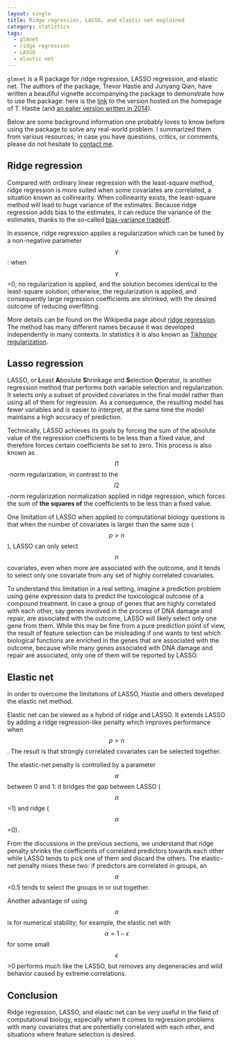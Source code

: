 ```yaml
---
layout: single
title: Ridge regression, LASSO, and elastic net explained
category: statistics
tags:
  - glmnet
  - ridge regression
  - LASSO
  - elastic net
---
```


`glmnet` is a R package for ridge regression, LASSO regression, and elastic net. The authors of the package, Trevor Hastie and Junyang Qian, have written a beautiful vignette accompanying the package to demonstrate how to use the package: here is the [link](https://web.stanford.edu/~hastie/glmnet/glmnet_beta.html) to the version hosted on the homepage of T. Hastie (and [an ealier version written in 2014](https://web.stanford.edu/~hastie/glmnet/glmnet_alpha.html)).

Below are some background information one probably loves to know before using the package to solve any real-world problem. I summarized them from various resources; in case you have questions, critics, or comments, please do not hesitate to [contact me](mailto:jitao_david.zhang@roche.com).


## Ridge regression

Compared with ordinary linear regression with the least-square method, ridge regression is more suited when some covariates are correlated, a situation known as collinearity. When collinearity exists, the least-square method will lead to huge variance of the estimates. Because ridge regression adds bias to the estimates, it can reduce the variance of the estimates, thanks to the so-called [bias-variance tradeoff](https://en.wikipedia.org/wiki/Bias%E2%80%93variance_tradeoff).

In essence, ridge regression applies a regularization which can be tuned by a non-negative parameter $$ \gamma $$: when $$ \gamma $$=0, no regularization is applied, and the solution becomes identical to the least-square solution; otherwise, the regularization is applied, and consequently large regression coefficients are shrinked, with the desired outcome of reducing overfitting. 

More details can be found on the Wikipedia page about [ridge regression](https://en.wikipedia.org/wiki/Tikhonov_regularization). The method has many different names because it was developed independently in many contexts. In statistics it is also known as [Tikhonov regularization](https://en.wikipedia.org/wiki/Tikhonov_regularization).

## Lasso regression

LASSO, or **L**east **A**boslute **S**hrinkage and **S**election **O**perator, is another regression method that performs both variable selection and regularization. It selects only a subset of provided covariates in the final model rather than using all of them for regression. As a consequence, the resulting model has fewer variables and is easier to interpret, at the same time the model maintains a high accuracy of prediction. 

Technically, LASSO achieves its goals by forcing the sum of the absolute value of the regression coefficients to be less than a fixed value, and therefore forces certain coefficients be set to zero. This process is also known as $$ l1 $$-norm regularization, in contrast to the $$ l2 $$-norm regularization normalization applied in ridge regression, which forces the sum of __the squares of__ the coefficients to be less than a fixed value.

One limitation of LASSO when applied to computational biology questions is that when the number of covariates is larger than the same size ($$ p>n $$), LASSO can only select $$ n $$ covariates, even when more are associated with the outcome, and it tends to select only one covariate from any set of highly correlated covariates. 

To understand this limitation in a real setting, imagine a prediction problem using gene expression data to predict the toxicological outcome of a compound treatment. In case a group of genes that are highly correlated with each other, say genes involved in the process of DNA damage and repair, are associated with the outcome, LASSO will likely select only one gene from them. While this may be fine from a pure prediction point of view, the result of feature selection can be misleading if one wants to test which biological functions are enriched in the genes that are associated with the outcome, because while many genes associated with DNA damage and repair are associated, only one of them will be reported by LASSO.

## Elastic net

In order to overcome the limitations of LASSO, Hastie and others developed the elastic net method.

Elastic net can be viewed as a hybrid of ridge and LASSO. It extends LASSO by adding a ridge regression-like penalty which improves performance when $$ p>n $$. The result is that strongly correlated covariates can be selected together.

The elastic-net penalty is controlled by a parameter $$ \alpha $$ between 0 and 1: it bridges the gap between LASSO ($$ \alpha $$=1) and ridge ($$ \alpha $$=0).

From the discussions in the previous sections, we understand that ridge penalty shrinks the coefficients of correlated predictors towards each other while LASSO tends to pick one of them and discard the others. The elastic-net penalty mixes these two: if predictors are correlated in groups, an $$ \alpha $$=0.5 tends to select the groups in or out together. 

Another advantage of using $$ \alpha $$ is for numerical stability; for example, the elastic net with $$ \alpha=1−\epsilon $$ for some small $$ \epsilon $$>0 performs much like the LASSO, but removes any degeneracies and wild behavior caused by extreme correlations.

## Conclusion

Ridge regression, LASSO, and elastic net can be very useful in the field of computational biology, especially when it comes to regression problems with many covariates that are potentially correlated with each other, and situations where feature selection is desired.
